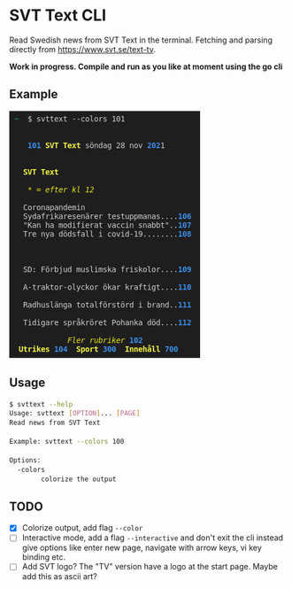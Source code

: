 # SVT Text CLI

Read Swedish news from SVT Text in the terminal. Fetching and parsing directly from https://www.svt.se/text-tv.

**Work in progress. Compile and run as you like at moment using the go cli**

## Example

![Example](./doc/example.png)

## Usage

```sh
$ svttext --help
Usage: svttext [OPTION]... [PAGE]
Read news from SVT Text

Example: svttext --colors 100

Options:
  -colors
        colorize the output
```

## TODO

- [x] Colorize output, add flag `--color`
- [ ] Interactive mode, add a flag `--interactive` and don't exit the cli instead give options like enter new page, navigate with arrow keys, vi key binding etc.
- [ ] Add SVT logo? The "TV" version have a logo at the start page. Maybe add this as ascii art?
